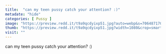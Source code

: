 ```yaml
---
title:  "can my teen pussy catch your attention? :)"
metadate: "hide"
categories: [ Pussy ]
image: "https://preview.redd.it/t9a9qcdyixp51.jpg?auto=webp&s=7064871704d6e9dd6ad109b19382fba987b5f211"
thumb: "https://preview.redd.it/t9a9qcdyixp51.jpg?width=1080&crop=smart&auto=webp&s=f90130bcc8b9bad054240e0b090d063449d3a885"
visit: ""
---
```

can my teen pussy catch your attention? :)
